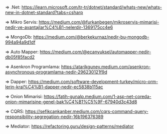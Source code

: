=> .Net: https://learn.microsoft.com/tr-tr/dotnet/standard/whats-new/whats-new-in-dotnet-standard?tabs=csharp

=> Mikro Servis: https://medium.com/@furkanbegen/mikroservis-mimarisi-nedir-ve-avantajlar%C4%B1-nelerdir-1369175cc4e6

=> MongoDb: https://medium.com/@berkekurnaz/nedir-bu-mongodb-994a94a9d1df

=> Auto Mapper: https://medium.com/@ecanyuksel/automapper-nedir-db05f85facd2

=> Asenkron Programlama: https://atarikguney.medium.com/asenkron-asynchronous-programlama-nedir-296230121f9d

=> Dapper: https://medium.com/software-development-turkey/micro-orm-lerin-kral%C4%B1-dapper-nedir-ec5838b115ac

=> Onion Mimarisi: https://fatih-gunalp.medium.com/1-asp-net-coreda-onion-mimarisine-genel-bak%C4%B1%C5%9F-67940d3c43d8

=> CQRS: https://sefikcankanber.medium.com/cqrs-command-query-responsibility-segregation-nedir-16b196376389

=> Mediator: https://refactoring.guru/design-patterns/mediator
